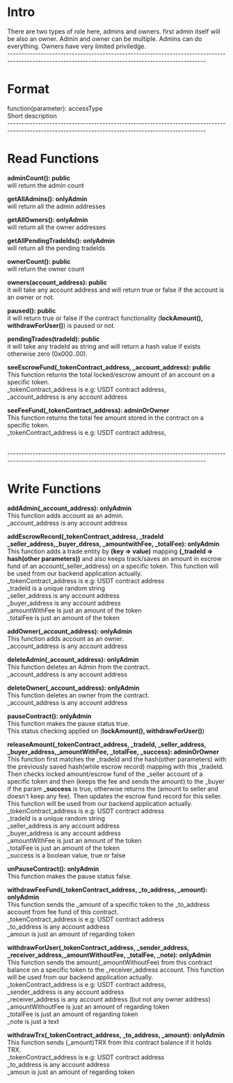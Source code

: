 # Intro
There are two types of role here, admins and owners.
first admin itself will be also an owner.
Admin and owner can be multiple.
Admins can do everything. Owners have very limited priviledge.
<br>-----------------------------------------------------------------------------------------------------------------------------------------------------<br>

# Format
function(parameter): accessType<br>
Short description
<br>-----------------------------------------------------------------------------------------------------------------------------------------------------<br>

# Read Functions
<b>adminCount(): public</b><br>
will return the admin count

<b>getAllAdmins(): onlyAdmin</b><br>
will return all the admin addresses

<b>getAllOwners(): onlyAdmin</b><br>
will return all the owner addresses

<b>getAllPendingTradeIds(): onlyAdmin</b><br>
will return all the pending tradeIds

<b>ownerCount(): public</b><br>
will return the owner count

<b>owners(account_address): public</b><br>
it will take any account address and will return true or false if the account is an owner or not.

<b>paused(): public</b><br>
it will return true or false if the contract functionality (<b>lockAmount(), withdrawForUser()</b>) is paused or not.

<b>pendingTrades(tradeId): public</b><br>
it will take any tradeId as string and will return a hash value if exists otherwise zero (0x000..00).

<b>seeEscrowFund(_tokenContract_address, _account_address): public</b><br>
This function returns the total  locked/escrow amount of an account on a specific token.<br>
_tokenContract_address is e.g: USDT contract address,<br>
_account_address is any account address

<b>seeFeeFund(_tokenContract_address): adminOrOwner</b><br>
This function returns the total fee amount stored in the contract on a specific token.<br>
_tokenContract_address is e.g: USDT contract address,<br>

<br>-----------------------------------------------------------------------------------------------------------------------------------------------------<br>

# Write Functions

<b>addAdmin(_account_address): onlyAdmin</b><br>
This function adds account as an admin.<br>
_account_address is any account address

<b>addEscrowRecord(_tokenContract_address, _tradeId _seller_address,_buyer_ddress, _amountwithFee, _totalFee): onlyAdmin</b><br>
This function adds a trade entity by <b>(key => value)</b> mapping <b>(_tradeId => hash(other parameters))</b> and also keeps track/saves an amount in escrow fund of an account(_seller_address) on a specific token. This function will be used from our backend application actually.<br>
_tokenContract_address is e.g: USDT contract address<br>
_tradeId is a unique random string<br>
_seller_address is any account address<br>
_buyer_address is any account address<br>
_amountWithFee is just an amount of the token<br>
_totalFee is just an amount of the token<br>

<b>addOwner(_account_address): onlyAdmin</b><br>
This function adds account as an owner.<br>
_account_address is any account address

<b>deleteAdmin(_account_address): onlyAdmin</b><br>
This function deletes an Admin from the contract.<br>
_account_address is any account address

<b>deleteOwner(_account_address): onlyAdmin</b><br>
This function deletes an owner from the contract.<br>
_account_address is any account address

<b>pauseContract(): onlyAdmin</b><br>
This function makes the pause status true.<br>
This status checking applied on (<b>lockAmount(), withdrawForUser()</b>)

<b>releaseAmount(_tokenContract_address, _tradeId, _seller_address, _buyer_address,_amountWithFee, _totalFee, _success): adminOrOwner</b><br>
This function first matches the _tradeId and the hash(other parameters) with the previously saved hash(while escrow record) mapping with this _tradeId. Then checks locked amount/escrow fund of the _seller account of a specific token and then (keeps the fee and sends the amount) to the _buyer if the param <b>_success</b> is true, otherwise returns the (amount to seller and doesn't keep any fee). Then updates the escrow fund record for this seller. This function will be used from our backend application actually.<br>
_tokenContract_address is e.g: USDT contract address<br>
_tradeId is a unique random string<br>
_seller_address is any account address<br>
_buyer_address is any account address<br>
_amountWithFee is just an amount of the token<br>
_totalFee is just an amount of the token<br>
_success is a boolean value, true or false<br>

<b>unPauseContract(): onlyAdmin</b><br>
This function makes the pause status false.<br>

<b>withdrawFeeFund(_tokenContract_address, _to_address, _amount): onlyAdmin</b><br>
This function sends the _amount of a specific token to the _to_address account from fee fund of this contract.<br>
_tokenContract_address is e.g: USDT contract address<br>
_to_address is any account address<br>
_amoun is just an amount of regarding token<br>

<b>withdrawForUser(_tokenContract_address, _sender_address, _receiver_address,_amountWithoutFee, _totalFee, _note): onlyAdmin</b><br>
This function sends the amount(_amountWithoutFee) from this contract balance on a specific token to the _receiver_address account. This function will be used from our backend application actually.<br>
_tokenContract_address is e.g: USDT contract address,<br>
_sender_address is any account address<br>
_receiver_address is any account address (but not any owner address)<br>
_amountWithoutFee is just an amount of regarding token<br>
_totalFee is just an amount of regarding token<br>
_note is just a text<br>

<b>withdrawTrx(_tokenContract_address, _to_address, _amount): onlyAdmin</b><br>
This function sends (_amount)TRX from this contract balance if it holds TRX.<br>
_tokenContract_address is e.g: USDT contract address<br>
_to_address is any account address<br>
_amoun is just an amount of regarding token<br>